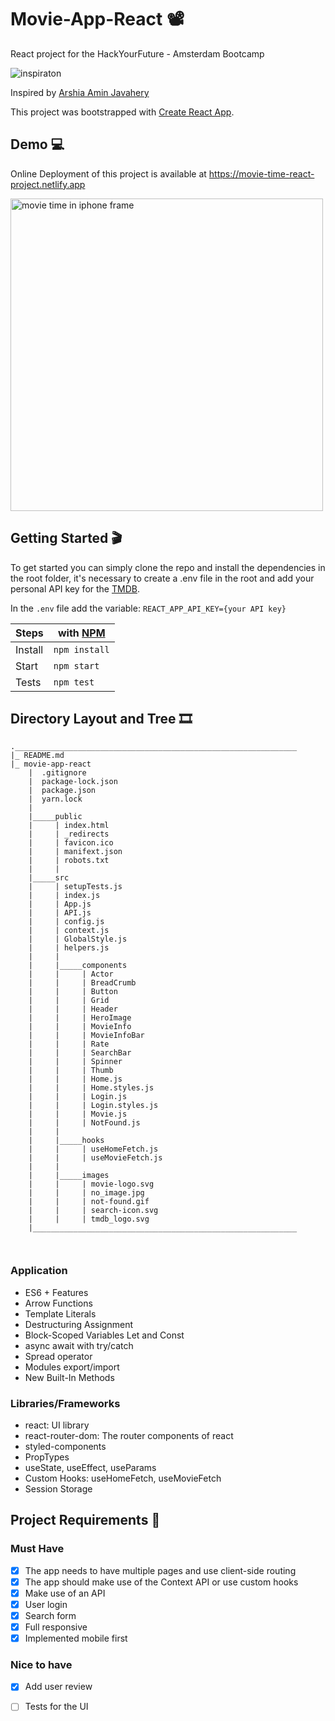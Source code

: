 # Movie-App-React :film_projector:
React project for the HackYourFuture - Amsterdam Bootcamp

![inspiraton](https://user-images.githubusercontent.com/55986532/142338736-baa8adda-f193-49c7-af2e-7af390290fa2.png)

Inspired by [Arshia Amin Javahery](https://dribbble.com/shots/16852940/attachments/11913684?mode=media) 

This project was bootstrapped with [Create React App](https://github.com/facebook/create-react-app).

## Demo :computer:

Online Deployment of this project is available at https://movie-time-react-project.netlify.app

<img src="https://user-images.githubusercontent.com/55986532/143091393-0aca157c-814b-408f-b8a8-37a52ec9384c.png" alt ="movie time in iphone frame" width="500px"/>


## Getting Started :clapper:

To get started you can simply clone the repo and install the dependencies in the root folder, it's necessary to create a .env file in the root and add your personal API key for the [TMDB](https://www.themoviedb.org/).

In the `.env` file add the variable: `REACT_APP_API_KEY={your API key}`

| Steps   |with [NPM](https://www.npmjs.com/) |
| ------- | --------------------------------- | 
| Install |`npm install`                      |
| Start   |`npm start`                        |
| Tests   |`npm test`                         |


## Directory Layout and Tree :film_strip:

```
._______________________________________________________________
|_ README.md
|_ movie-app-react
    |  .gitignore
    |  package-lock.json
    |  package.json
    |  yarn.lock
    |
    |_____public
    |     | index.html
    |     | _redirects
    |     | favicon.ico
    |     | manifext.json
    |     | robots.txt
    |     |
    |_____src
    |     | setupTests.js
    |     | index.js
    |     | App.js
    |     | API.js
    |     | config.js
    |     | context.js
    |     | GlobalStyle.js
    |     | helpers.js
    |     |
    |     |_____components
    |     |     | Actor
    |     |     | BreadCrumb
    |     |     | Button
    |     |     | Grid
    |     |     | Header
    |     |     | HeroImage
    |     |     | MovieInfo
    |     |     | MovieInfoBar
    |     |     | Rate
    |     |     | SearchBar
    |     |     | Spinner
    |     |     | Thumb
    |     |     | Home.js
    |     |     | Home.styles.js
    |     |     | Login.js
    |     |     | Login.styles.js
    |     |     | Movie.js
    |     |     | NotFound.js
    |     |
    |     |_____hooks
    |     |     | useHomeFetch.js
    |     |     | useMovieFetch.js
    |     |
    |     |_____images
    |     |     | movie-logo.svg
    |     |     | no_image.jpg
    |     |     | not-found.gif
    |     |     | search-icon.svg
    |     |     | tmdb_logo.svg
    |___________________________________________________________     
         
       
 ```
 
### Application
- ES6 + Features
- Arrow Functions
- Template Literals
- Destructuring Assignment
- Block-Scoped Variables Let and Const
- async await with try/catch
- Spread operator
- Modules export/import
- New Built-In Methods

### Libraries/Frameworks
- react: UI library
- react-router-dom: The router components of react
- styled-components
- PropTypes
- useState, useEffect, useParams
- Custom Hooks: useHomeFetch, useMovieFetch
- Session Storage

 ## Project Requirements :vhs:
 
 ### Must Have
- [x] The app needs to have multiple pages and use client-side routing
- [x] The app should make use of the Context API or use custom hooks
- [x] Make use of an API
- [x] User login
- [x] Search form 
- [x] Full responsive 
- [x] Implemented mobile first
### Nice to have
- [x] Add user review
- [ ] Tests for the UI


